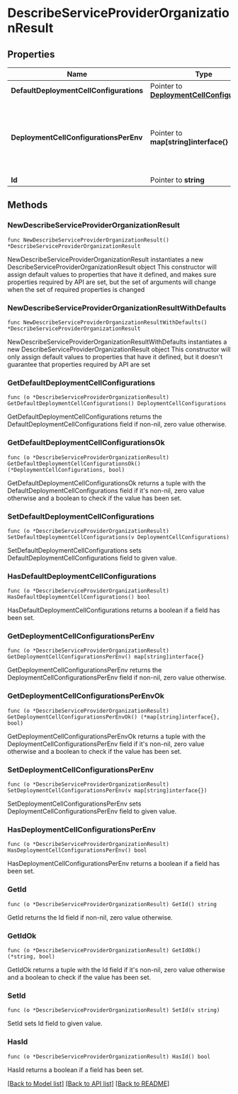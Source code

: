 # DescribeServiceProviderOrganizationResult

## Properties

Name | Type | Description | Notes
------------ | ------------- | ------------- | -------------
**DefaultDeploymentCellConfigurations** | Pointer to [**DeploymentCellConfigurations**](DeploymentCellConfigurations.md) |  | [optional] 
**DeploymentCellConfigurationsPerEnv** | Pointer to **map[string]interface{}** | The default deployment cell configurations for the organization per environment. | [optional] 
**Id** | Pointer to **string** | ID of an Org | [optional] 

## Methods

### NewDescribeServiceProviderOrganizationResult

`func NewDescribeServiceProviderOrganizationResult() *DescribeServiceProviderOrganizationResult`

NewDescribeServiceProviderOrganizationResult instantiates a new DescribeServiceProviderOrganizationResult object
This constructor will assign default values to properties that have it defined,
and makes sure properties required by API are set, but the set of arguments
will change when the set of required properties is changed

### NewDescribeServiceProviderOrganizationResultWithDefaults

`func NewDescribeServiceProviderOrganizationResultWithDefaults() *DescribeServiceProviderOrganizationResult`

NewDescribeServiceProviderOrganizationResultWithDefaults instantiates a new DescribeServiceProviderOrganizationResult object
This constructor will only assign default values to properties that have it defined,
but it doesn't guarantee that properties required by API are set

### GetDefaultDeploymentCellConfigurations

`func (o *DescribeServiceProviderOrganizationResult) GetDefaultDeploymentCellConfigurations() DeploymentCellConfigurations`

GetDefaultDeploymentCellConfigurations returns the DefaultDeploymentCellConfigurations field if non-nil, zero value otherwise.

### GetDefaultDeploymentCellConfigurationsOk

`func (o *DescribeServiceProviderOrganizationResult) GetDefaultDeploymentCellConfigurationsOk() (*DeploymentCellConfigurations, bool)`

GetDefaultDeploymentCellConfigurationsOk returns a tuple with the DefaultDeploymentCellConfigurations field if it's non-nil, zero value otherwise
and a boolean to check if the value has been set.

### SetDefaultDeploymentCellConfigurations

`func (o *DescribeServiceProviderOrganizationResult) SetDefaultDeploymentCellConfigurations(v DeploymentCellConfigurations)`

SetDefaultDeploymentCellConfigurations sets DefaultDeploymentCellConfigurations field to given value.

### HasDefaultDeploymentCellConfigurations

`func (o *DescribeServiceProviderOrganizationResult) HasDefaultDeploymentCellConfigurations() bool`

HasDefaultDeploymentCellConfigurations returns a boolean if a field has been set.

### GetDeploymentCellConfigurationsPerEnv

`func (o *DescribeServiceProviderOrganizationResult) GetDeploymentCellConfigurationsPerEnv() map[string]interface{}`

GetDeploymentCellConfigurationsPerEnv returns the DeploymentCellConfigurationsPerEnv field if non-nil, zero value otherwise.

### GetDeploymentCellConfigurationsPerEnvOk

`func (o *DescribeServiceProviderOrganizationResult) GetDeploymentCellConfigurationsPerEnvOk() (*map[string]interface{}, bool)`

GetDeploymentCellConfigurationsPerEnvOk returns a tuple with the DeploymentCellConfigurationsPerEnv field if it's non-nil, zero value otherwise
and a boolean to check if the value has been set.

### SetDeploymentCellConfigurationsPerEnv

`func (o *DescribeServiceProviderOrganizationResult) SetDeploymentCellConfigurationsPerEnv(v map[string]interface{})`

SetDeploymentCellConfigurationsPerEnv sets DeploymentCellConfigurationsPerEnv field to given value.

### HasDeploymentCellConfigurationsPerEnv

`func (o *DescribeServiceProviderOrganizationResult) HasDeploymentCellConfigurationsPerEnv() bool`

HasDeploymentCellConfigurationsPerEnv returns a boolean if a field has been set.

### GetId

`func (o *DescribeServiceProviderOrganizationResult) GetId() string`

GetId returns the Id field if non-nil, zero value otherwise.

### GetIdOk

`func (o *DescribeServiceProviderOrganizationResult) GetIdOk() (*string, bool)`

GetIdOk returns a tuple with the Id field if it's non-nil, zero value otherwise
and a boolean to check if the value has been set.

### SetId

`func (o *DescribeServiceProviderOrganizationResult) SetId(v string)`

SetId sets Id field to given value.

### HasId

`func (o *DescribeServiceProviderOrganizationResult) HasId() bool`

HasId returns a boolean if a field has been set.


[[Back to Model list]](../README.md#documentation-for-models) [[Back to API list]](../README.md#documentation-for-api-endpoints) [[Back to README]](../README.md)


